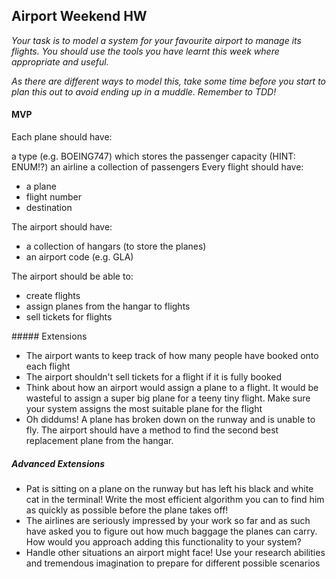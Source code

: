 
## Airport Weekend HW

<i>Your task is to model a system for your favourite airport to manage its flights. You should use the tools you have learnt this week where appropriate and useful.</i>

<i>As there are different ways to model this, take some time before you start to plan this out to avoid ending up in a muddle. Remember to TDD!</i>

#### MVP
Each plane should have:

a type (e.g. BOEING747) which stores the passenger capacity (HINT: ENUM!?)
an airline
a collection of passengers
Every flight should have:

* a plane
* flight number
* destination

The airport should have:

* a collection of hangars (to store the planes)
* an airport code (e.g. GLA)

The airport should be able to:

* create flights
* assign planes from the hangar to flights
* sell tickets for flights

##### Extensions
- The airport wants to keep track of how many people have booked onto each flight
- The airport shouldn't sell tickets for a flight if it is fully booked
- Think about how an airport would assign a plane to a flight. It would be wasteful to assign a super big plane for a teeny tiny flight. Make sure your system assigns the most suitable plane for the flight
- Oh diddums! A plane has broken down on the runway and is unable to fly. The airport should have a method to find the second best replacement plane from the hangar.

##### Advanced Extensions

 - Pat is sitting on a plane on the runway but has left his black and white cat in the terminal! Write the most efficient algorithm you can to find him as quickly as possible before the plane takes off!
- The airlines are seriously impressed by your work so far and as such have asked you to figure out how much baggage the planes can carry. How would you approach adding this functionality to your system?
 - Handle other situations an airport might face! Use your research abilities and tremendous imagination to prepare for different possible scenarios
